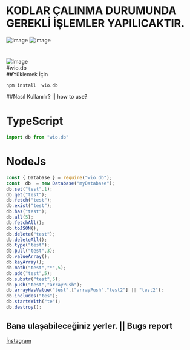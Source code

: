 # KODLAR ÇALINMA DURUMUNDA GEREKLİ İŞLEMLER YAPILICAKTIR.
![Image](https://img.shields.io/npm/v/wio.db?color=%2351F9C0&label=Wio.db) 
![Image](https://img.shields.io/npm/dt/wio.db.svg?color=%2351FC0&maxAge=3600) 
#
![Image](https://nodei.co/npm/wio.db.png?downloads=true&downloadRank=true&stars=true)
<br>#wio.db<br>
##Yüklemek İçin
```npm
npm install  wio.db
```


##Nasıl Kullanılır? || how to use?
# TypeScript
```typescript
import db from "wio.db"
```
# NodeJs
```javascript
const { Database } = require("wio.db");
const  db  = new Database("myDatabase");
db.set("test",1);
db.get("test");
db.fetch("test");
db.exist("test");
db.has("test");
db.all(5);
db.fetchAll();
db.toJSON();
db.delete("test");
db.deleteAll();
db.type("test");
db.pull("test",3);
db.valueArray();
db.keyArray();
db.math("test","*",5);
db.add("test",5);
db.substr("test",5);
db.push("test","arrayPush");
db.arrayHasValue("test",["arrayPush","test2"] || "test2");
db.includes("tes");
db.startsWith("te");
db.destroy();
```
## Bana ulaşabileceğiniz yerler. || Bugs report
[İnstagram](https://www.instagram.com/wioenena.q/)
